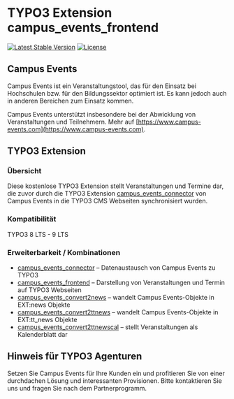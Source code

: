 # TYPO3 Extension campus_events_frontend

[![Latest Stable Version](https://poser.pugx.org/brainappeal/campus_events_frontend/v/stable)](https://packagist.org/packages/brainappeal/campus_events_frontend)
[![License](https://poser.pugx.org/brainappeal/campus_events_frontend/license)](https://packagist.org/packages/brainappeal/campus_events_frontend)

## Campus Events
Campus Events ist ein Veranstaltungstool, das für den Einsatz bei Hochschulen bzw. für den Bildungssektor optimiert ist. 
Es kann jedoch auch in anderen Bereichen zum Einsatz kommen. 

Campus Events unterstützt insbesondere bei der Abwicklung von Veranstaltungen und Teilnehmern. Mehr auf 
[https://www.campus-events.com](https://www.campus-events.com). 

## TYPO3 Extension

### Übersicht
Diese kostenlose TYPO3 Extension stellt Veranstaltungen und Termine dar, die zuvor durch die TYPO3 Extension 
[campus_events_connector](https://github.com/BrainAppeal/campus_events_connector) von Campus Events in die TYPO3 CMS 
Webseiten synchronisiert wurden.

### Kompatibilität
TYPO3 8 LTS - 9 LTS 

### Erweiterbarkeit / Kombinationen
* [campus_events_connector](https://github.com/BrainAppeal/campus_events_connector)                  – Datenaustausch von Campus Events zu TYPO3
* [campus_events_frontend](https://github.com/BrainAppeal/campus_events_frontend)                    – Darstellung von Veranstaltungen und Termin auf TYPO3 Webseiten
* [campus_events_convert2news](https://github.com/BrainAppeal/campus_events_convert2news)            – wandelt Campus Events-Objekte in EXT:news Objekte 
* [campus_events_convert2ttnews]( https://github.com/BrainAppeal/campus_events_convert2ttnews)       – wandelt Campus Events-Objekte in EXT:tt_news Objekte 
* [campus_events_convert2ttnewscal]( https://github.com/BrainAppeal/campus_events_convert2ttnewscal) – stellt Veranstaltungen als Kalenderblatt dar 

## Hinweis für TYPO3 Agenturen
Setzen Sie Campus Events für Ihre Kunden ein und profitieren Sie von einer durchdachen Lösung und interessanten 
Provisionen. Bitte kontaktieren Sie uns und fragen Sie nach dem Partnerprogramm.

